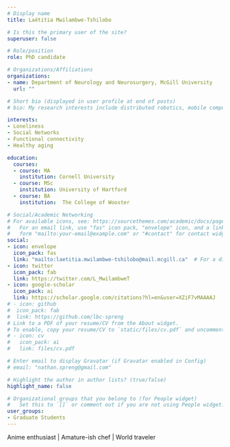```yaml
---
# Display name
title: Laëtitia Mwilambwe-Tshilobo

# Is this the primary user of the site?
superuser: false

# Role/position
role: PhD candidate

# Organizations/Affiliations
organizations:
- name: Department of Neurology and Neurosurgery, McGill University
  url: ""

# Short bio (displayed in user profile at end of posts)
# bio: My research interests include distributed robotics, mobile computing and programmable matter.

interests:
- Loneliness
- Social Networks
- Functional connectivity
- Healthy aging

education:
  courses:
  - course: MA 
    institution: Cornell University
  - course: MSc
    institution: University of Hartford
  - course: BA 
    institution:  The College of Wooster

# Social/Academic Networking
# For available icons, see: https://sourcethemes.com/academic/docs/page-builder/#icons
#   For an email link, use "fas" icon pack, "envelope" icon, and a link in the
#   form "mailto:your-email@example.com" or "#contact" for contact widget.
social:
- icon: envelope
  icon_pack: fas
  link: "mailto:laetitia.mwilambwe-tshilobo@mail.mcgill.ca"  # For a direct email link, use "mailto:test@example.org".
- icon: twitter
  icon_pack: fab
  link: https://twitter.com/L_MwilambweT
- icon: google-scholar
  icon_pack: ai
  link: https://scholar.google.com/citations?hl=en&user=XZiF7vMAAAAJ
# - icon: github
#  icon_pack: fab
#  link: https://github.com/lbc-spreng
# Link to a PDF of your resume/CV from the About widget.
# To enable, copy your resume/CV to `static/files/cv.pdf` and uncomment the lines below.
# - icon: cv
#   icon_pack: ai
#   link: files/cv.pdf

# Enter email to display Gravatar (if Gravatar enabled in Config)
# email: "nathan.spreng@gmail.com"

# Highlight the author in author lists? (true/false)
highlight_name: false

# Organizational groups that you belong to (for People widget)
#   Set this to `[]` or comment out if you are not using People widget.
user_groups:
- Graduate Students
---
```


Anime enthusiast | Amature-ish chef | World traveler 


